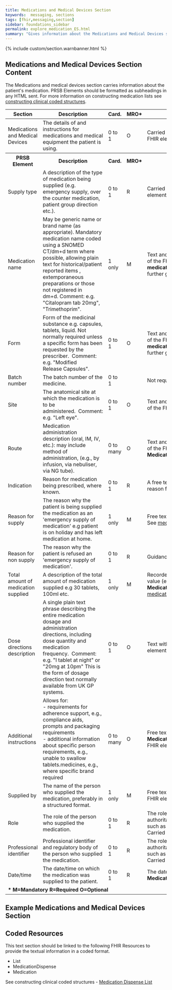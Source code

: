 ```yaml
---
title: Medications and Medical Devices Section
keywords:  messaging, sections
tags: [fhir,messaging,section]
sidebar: foundations_sidebar
permalink: explore_medication_ES.html
summary: "Gives information about the Medications and Medical Devices section"
---
```


{% include custom/section.warnbanner.html %}

## Medications and Medical Devices Section Content ##
The Medications and medical devices section carries information about the patient's medication. PRSB Elements should be formatted as subheadings in any HTML sent. For more information on constructing medication lists see [constructing clinical coded structures](build_medication_dispense_list.html).

<table style="width:100%;max-width: 100%;">
	<thead>
		<tr>
			<th width="15%">Section</th>
			<th width="35%">Description</th>
			<th width="5%">Card.</th>
			<th width="5%">MRO*</th>
			<th width="40%">FHIR Target and Guidance</th>
		</tr>
	</thead>
	<tbody>
		<tr>
			<td>Medications and Medical Devices </td>
			<td>The details of and instructions for medications and medical equipment the patient is using.</td>
			<td>0 to 1</td>
			<td>O</td>
			<td>Carried in the CodeableConcept of <b>Composition.section.code</b> FHIR element.</td>
		</tr>
		<tr>
			<th>PRSB Element</th>
			<th>Description</th>
			<th>Card.</th>
			<th>MRO*</th>
			<th>FHIR Target and Guidance</th>		
		</tr>
		<tr>
			<td>Supply type</td>
			<td>A description of the type of medication being supplied (e.g. emergency supply, over the counter medication, patient group direction etc.).</td>
			<td>0 to 1</td>
			<td>R</td>
			<td>Carried in the CodeableConcept of <b>MedicationDispense.type</b> FHIR element. See <a href="build_medication_dispense_list.html#type">medicationDispense.type</a> for further guidance.</td> 
		</tr>
		<tr>
			<td>Medication name</td>
			<td>May be generic name or brand name (as appropriate). Mandatory medication name coded using a SNOMED CT/dm+d term where possible, allowing plain text for historical/patient reported items , extemporaneous preparations or those not registered in dm+d. Comment: e.g. "Citalopram tab 20mg", "Trimethoprim".</td>
			<td>1 only</td>
			<td>M</td>
			<td>Text and a SNOMED CT concept carried in the CodeableConcept of the FHIR element <b>MedicationDispense.medication[x].<br/>medicationReference.Medication.Name</b>. See <a href="build_medication_dispense_list.html#medicationcode">medication.code</a> for further guidance.</td>
		</tr>
		<tr>
			<td>Form</td>
			<td>Form of the medicinal substance e.g. capsules, tablets, liquid. Not normally required unless a specific form has been requested by the prescriber.  Comment: e.g. "Modified Release Capsules".</td>
			<td>0 to 1</td>
			<td>O</td>
			<td>Text and a SNOMED CT concept carried in the CodeableConcept of the FHIR element <b>MedicationDispense.medication[x].<br/>medicationReference.Medication.form</b>. See <a href="build_medication_dispense_list.html#medicationform">medication.form</a> for further guidance.</td>
		</tr>
		<tr>
			<td>Batch number</td>
			<td>The batch number of the medicine.</td>
			<td>0 to 1</td>
			<td></td>
			<td>Not required in Pharmacy to GP communication.</td>
		</tr>
		<tr>
			<td>Site</td>
			<td>The anatomical site at which the medication is to be administered.  Comment: e.g. "Left eye".</td>
			<td>0 to 1</td>
			<td>O</td>
			<td>Text and a SNOMED CT concept carried in the CodeableConcept of the FHIR element <b>MedicationDispense.dosageInstruction.site</b>.</td>
		</tr>
		<tr>
			<td>Route</td>
			<td>Medication administration description (oral, IM, IV, etc.): may include method of administration, (e.g., by infusion, via nebuliser, via NG tube).</td>
			<td>0 to many</td>
			<td>O</td>
			<td>Text and a SNOMED CT concept carried in the CodeableConcept of the FHIR element <b>MedicationDispense.dosageInstruction.route</b>.</td>
		</tr>
		<tr>
			<td>Indication</td>
			<td>Reason for medication being prescribed, where known.</td>
			<td>0 to 1</td>
			<td>R</td>
			<td>A free text or code derived text term giving the clinical indication or reason for ordering the medication.</td>
		</tr>
		<tr>
			<td>Reason for supply</td>
			<td>The reason why the patient is being supplied the medication as an 'emergency supply of medication' e.g patient is on holiday and has left medication at home.</td>
			<td>1 only</td>
			<td>M</td>
			<td>Free text. Carried in the <b>MedicationDispense.type</b> FHIR element. See <a href="build_medication_dispense_list.html#type">medicationDispense.type</a> for further guidance.</td>
		</tr>
		<tr>
			<td>Reason for non supply</td>
			<td>The reason why the patient is refused an 'emergency supply of medication'. </td>
			<td>0 to 1</td>
			<td>R</td>
			<td>Guidance to be confirmed</td>
		</tr>
		<tr>
			<td>Total amount of medication supplied</td>
			<td>A description of the total amount of medication supplied e.g 30 tablets, 100ml etc.</td>
			<td>1 only</td>
			<td>M</td>
			<td>Recorded in a structured format i.e. a unit (eg ml, tablet, etc.) and a value (eg 100, 1, 0.5 etc.). Carried in the <b>MedicationDispense.quantity</b> FHIR element. See <a href="build_medication_dispense_list.html#quantity">medicationDispense.quantity</a> for further guidance.</td>
		</tr>
		<tr>
			<td>Dose directions description</td>
			<td>A single plain text phrase describing the entire medication dosage and administration directions, including dose quantity and medication frequency.  Comment: e.g. "I tablet at night" or "20mg at 10pm" This is the form of dosage direction text normally available from UK GP systems.</td>
			<td>0 to 1</td>
			<td>O</td>
			<td>Text within the <b>section.narrative.text</b> and text repeated in the FHIR element <b>MedicationDispense.dosageInstruction.text</b>.</td>
		</tr>
		<tr>
			<td>Additional instructions</td>
			<td>Allows for: <br> - requirements for adherence support, e.g., compliance aids, prompts and packaging requirements <br> - additional information about specific person requirements, e.g., unable to swallow tablets.medicines, e.g., where specific brand required</td>
			<td>0 to many</td>
			<td>O</td>
			<td>Free text. Carried in the <b>MedicationDispense.dosageInstruction.additionalInstruction.text</b> FHIR element.</td>
		</tr>
		<tr>
			<td>Supplied by</td>
			<td>The name of the person who supplied the medication, preferably in a structured format.</td>
			<td>1 only</td>
			<td>M</td>
			<td>Free text. Carried in the <b>MedicationDispense.performer.actor</b> FHIR element.</td>
		</tr>
		<tr>
			<td>Role</td>
			<td>The role of the person who supplied the medication.</td>
			<td>0 to 1</td>
			<td>R</td>
			<td>The role may be held on the source system, be from an authoritative source such as SDS, or use an existing vocabulary such as the job role title (from the national workforce dataset). Carried in the <b>TBC</b> FHIR element.</td>
		</tr>
		<tr>
			<td>Professional identifier</td>
			<td>Professional identifier and regulatory body of the person who supplied the medication.</td>
			<td>0 to 1</td>
			<td>R</td>
			<td>The role may be held on the source system, be from an authoritative source such as SDS, or use an existing vocabulary such as the job role title (from the national workforce dataset). Carried in the <b>TBC</b> FHIR element.</td>
		</tr>
		<tr>
			<td>Date/time</td>
			<td>The date/time on which the medication was supplied to the patient.</td>
			<td>0 to 1</td>
			<td>R</td>
			<td>The date/time as recorded by the pharmacy system. Carried in the <b>MedicationDispense.whenHandedOver</b> FHIR element.</td>
		</tr>
		<tr>
		<td colspan="5"><b>* M=Mandatory R=Required O=Optional</b></td>
		</tr>
	</tbody>
</table>


## Example Medications and Medical Devices Section ##

<script src="https://gist.github.com/IOPS-DEV/8c976ad43f09cf155ad9af55093eb29c.js"></script>

## Coded Resources ##

This text section should be linked to the following FHIR Resources to provide the textual information in a coded format.

- List
- MedicationDispense
- Medication
 
See constructing clinical coded structures - [Medication Dispense List](build_medication_dispense_list.html)











